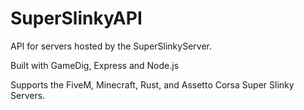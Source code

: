 # SuperSlinkyAPI
API for servers hosted by the SuperSlinkyServer.

Built with GameDig, Express and Node.js


Supports the FiveM, Minecraft, Rust, and Assetto Corsa Super Slinky Servers.
